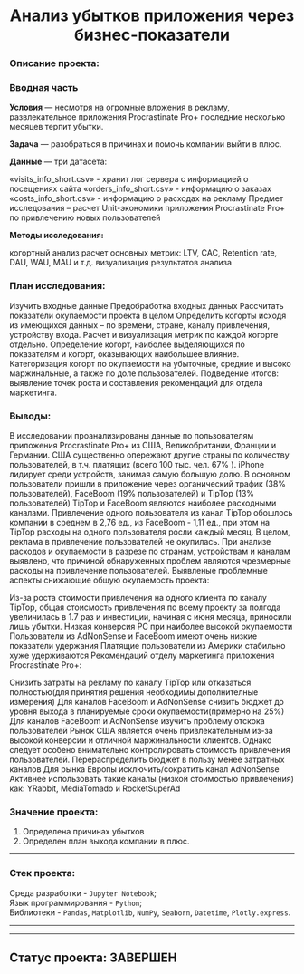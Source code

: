 <h1 align="center"> Анализ убытков приложения через бизнес-показатели </h1>

<h3>Описание проекта:</h3> 

### Вводная часть

**Условия** — несмотря на огромные вложения в рекламу, развлекательное приложения Procrastinate Pro+ последние несколько месяцев терпит убытки.

**Задача** — разобраться в причинах и помочь компании выйти в плюс.

**Данные** — три датасета:

«visits_info_short.csv» - хранит лог сервера с информацией о посещениях сайта
«orders_info_short.csv» - информацию о заказах
«costs_info_short.csv» - информацию о расходах на рекламу
Предмет исследования – расчет Unit-экономики приложения Procrastinate Pro+ по привлечению новых пользователей

**Методы исследования:**

когортный анализ
расчет основных метрик: LTV, CAC, Retention rate, DAU, WAU, MAU и т.д.
визуализация результатов анализа
### План исследования:

Изучить входные данные
Предобработка входных данных
Рассчитать показатели окупаемости проекта в целом
Определить когорты исходя из имеющихся данных – по времени, стране, каналу привлечения, устройству входа.
Расчет и визуализация метрик по каждой когорте отдельно.
Определение когорт, наиболее выделяющихся по показателям и когорт, оказывающих наибольшее влияние.
Категоризация когорт по окупаемости на убыточные, средние и высоко маржинальные, а также по доле пользователей.
Подведение итогов: выявление точек роста и составления рекомендаций для отдела маркетинга.

###  Выводы:

В исследовании проанализированы данные по пользователям приложения Procrastinate Pro+ из США, Великобритании, Франции и Германии.
США существенно опережают другие страны по количеству пользователей, в т.ч. платящих (всего 100 тыс. чел. 67% ).
iPhonе лидирует среди устройств, занимая самую большую долю.
В основном пользователи пришли в приложение через органический трафик (38% пользователей), FaceBoom (19% пользователей) и TipTop (13% пользователей)
TipTop и FaceBoom являются наиболее расходными каналами. Привлечение одного пользователя из канал TipTop обошлось компании в среднем в 2,76 ед., из FaceBoom - 1,11 ед., при этом на TipTop расходы на одного пользователя росли каждый месяц.
В целом, реклама в привлечение пользователей не окупилась.
При анализе расходов и окупаемости в разрезе по странам, устройствам и каналам выявлено, что причиной обнаруженных проблем являются чрезмерные расходы на привлечение пользователей.
Выявленые проблемные аспекты снижающие общую окупаемость проекта:

Из-за роста стоимости привлечения на одного клиента по каналу TipTop, общая стоисмость привлечения по всему проекту за полгода увеличилась в 1.7 раз и инвестиции, начиная с июня месяца, приносили лишь убытки.
Низкая конверсия РС при наиболее высокой окупаемости
Пользователи из AdNonSense и FaceBoom имеют очень низкие показатели удержания
Платящие пользователи из Америки стабильно хуже удерживаются
Рекомендаций отделу маркетинга приложения Procrastinate Pro+:

Снизить затраты на рекламу по каналу TipTop или отказаться полностью(для принятия решения необходимы дополнителные измерения)
Для каналов FaceBoom и AdNonSense снизить бюджет до уровня выхода в планируемые сроки окупаемости(примерно на 25%)
Для каналов FaceBoom и AdNonSense изучить проблему отскока пользователей
Рынок США является очень привлекательным из-за высокой конверсии и отличной маржинальности клиентов. Однако следует особено внимательно контролировать стоимость привлечения пользователей. Перераспределить бюджет в пользу менее затратных каналов
Для рынка Европы исключить/сократить канал AdNonSense
Активнее использовать такие каналы (низкой стоимостью привлечения) как: YRabbit, MediaTomado и RocketSuperAd

### Значение проекта:
  1. Определена причинах убытков
  2. Определен план выхода компании в плюс.



***
<h3>Стек проекта:</h3>

Среда разработки - `Jupyter Notebook`; <br>
Язык программирования - `Python`; <br>
Библиотеки - `Pandas`, `Matplotlib`, `NumPy`, `Seaborn`, `Datetime`, `Plotly.express`. <br>
***
***
## Статус проекта:  **ЗАВЕРШЕН** 
